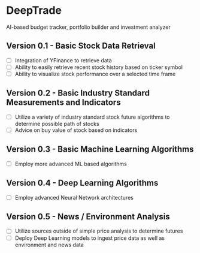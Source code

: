 # DeepTrade
AI-based budget tracker, portfolio builder and investment analyzer

## Version 0.1 - Basic Stock Data Retrieval
- [ ] Integration of YFinance to retrieve data
- [ ] Ability to easily retrieve recent stock history based on ticker symbol
- [ ] Ability to visualize stock performance over a selected time frame
## Version 0.2 - Basic Industry Standard Measurements and Indicators
- [ ] Utilize a variety of industry standard stock future algorithms to determine possible path of stocks
- [ ] Advice on buy value of stock based on indicators
## Version 0.3 - Basic Machine Learning Algorithms
- [ ] Employ more advanced ML based algorithms
## Version 0.4 - Deep Learning Algorithms
- [ ] Employ advanced Neural Network architectures
## Version 0.5 - News / Environment Analysis
- [ ] Utilize sources outside of simple price analysis to determine futures
- [ ] Deploy Deep Learning models to ingest price data as well as environment and news data